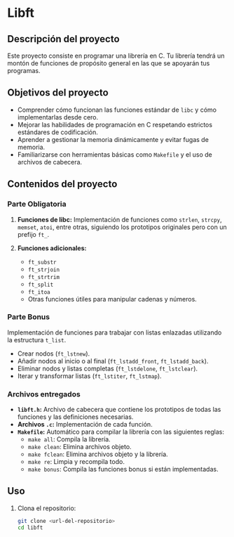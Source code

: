 # Libft

## Descripción del proyecto

Este proyecto consiste en programar una librería en C. Tu librería tendrá un montón de funciones de propósito general en las que se apoyarán tus programas.

## Objetivos del proyecto

- Comprender cómo funcionan las funciones estándar de `libc` y cómo implementarlas desde cero.
- Mejorar las habilidades de programación en C respetando estrictos estándares de codificación.
- Aprender a gestionar la memoria dinámicamente y evitar fugas de memoria.
- Familiarizarse con herramientas básicas como `Makefile` y el uso de archivos de cabecera.

## Contenidos del proyecto

### Parte Obligatoria

1. **Funciones de libc:** 
   Implementación de funciones como `strlen`, `strcpy`, `memset`, `atoi`, entre otras, siguiendo los prototipos originales pero con un prefijo `ft_`.
   
2. **Funciones adicionales:**
   - `ft_substr`
   - `ft_strjoin`
   - `ft_strtrim`
   - `ft_split`
   - `ft_itoa`
   - Otras funciones útiles para manipular cadenas y números.

### Parte Bonus

Implementación de funciones para trabajar con listas enlazadas utilizando la estructura `t_list`.

- Crear nodos (`ft_lstnew`).
- Añadir nodos al inicio o al final (`ft_lstadd_front`, `ft_lstadd_back`).
- Eliminar nodos y listas completas (`ft_lstdelone`, `ft_lstclear`).
- Iterar y transformar listas (`ft_lstiter`, `ft_lstmap`).

### Archivos entregados

- **`libft.h`:** Archivo de cabecera que contiene los prototipos de todas las funciones y las definiciones necesarias.
- **Archivos `.c`:** Implementación de cada función.
- **`Makefile`:** Automático para compilar la librería con las siguientes reglas:
  - `make all`: Compila la librería.
  - `make clean`: Elimina archivos objeto.
  - `make fclean`: Elimina archivos objeto y la librería.
  - `make re`: Limpia y recompila todo.
  - `make bonus`: Compila las funciones bonus si están implementadas.

## Uso

1. Clona el repositorio:
   ```bash
   git clone <url-del-repositorio>
   cd libft
